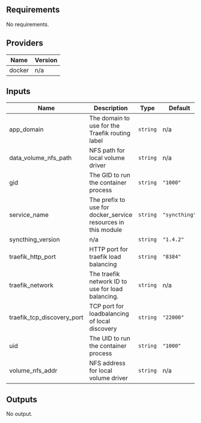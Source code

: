 <!-- BEGINNING OF PRE-COMMIT-TERRAFORM DOCS HOOK -->
## Requirements

No requirements.

## Providers

| Name | Version |
|------|---------|
| docker | n/a |

## Inputs

| Name | Description | Type | Default | Required |
|------|-------------|------|---------|:--------:|
| app\_domain | The domain to use for the Traefik routing label | `string` | n/a | yes |
| data\_volume\_nfs\_path | NFS path for local volume driver | `string` | n/a | yes |
| gid | The GID to run the container process | `string` | `"1000"` | no |
| service\_name | The prefix to use for docker\_service resources in this module | `string` | `"syncthing"` | no |
| syncthing\_version | n/a | `string` | `"1.4.2"` | no |
| traefik\_http\_port | HTTP port for traefik load balancing | `string` | `"8384"` | no |
| traefik\_network | The traefik network ID to use for load balancing. | `string` | n/a | yes |
| traefik\_tcp\_discovery\_port | TCP port for loadbalancing of local discovery | `string` | `"22000"` | no |
| uid | The UID to run the container process | `string` | `"1000"` | no |
| volume\_nfs\_addr | NFS address for local volume driver | `string` | n/a | yes |

## Outputs

No output.

<!-- END OF PRE-COMMIT-TERRAFORM DOCS HOOK -->
